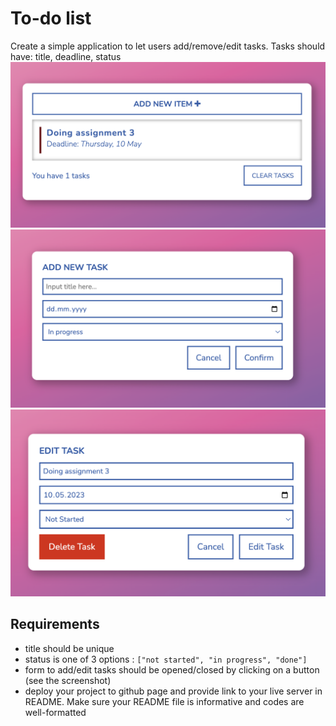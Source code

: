 # To-do list

Create a simple application to let users add/remove/edit tasks.
Tasks should have: title, deadline, status
![task-list](task_list.png)
![add-task](add_task.png)
![edit-task](edit_task.png)

## Requirements
* title should be unique
* status is one of 3 options : `["not started", "in progress", "done"]`
* form to add/edit tasks should be opened/closed by clicking on a button (see the screenshot)
* deploy your project to github page and provide link to your live server in README. Make sure your README file is informative and codes are well-formatted
